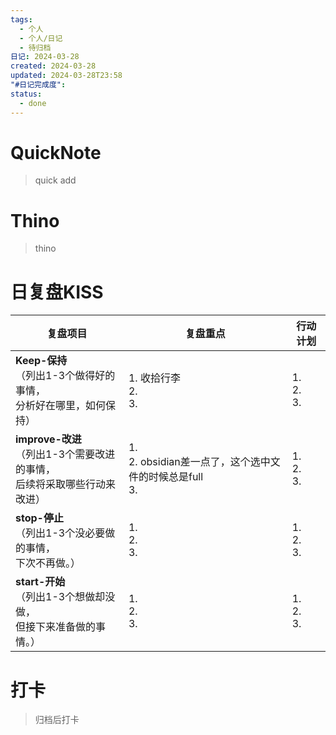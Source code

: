 ```yaml
---
tags:
  - 个人
  - 个人/日记
  - 待归档
日记: 2024-03-28
created: 2024-03-28
updated: 2024-03-28T23:58
"#日记完成度": 
status:
  - done
---
```

# QuickNote
> quick add



# Thino
> thino

# 日复盘KISS
| **复盘项目**                                             | **复盘重点**                                      | **行动计划**          |
| ---------------------------------------------------- | --------------------------------------------- | ----------------- |
| **Keep-保持**<br>（列出1-3个做得好的事情，<br>   分析好在哪里，如何保持）     | 1.  收拾行李<br>2. <br>3.                         | 1.  <br>2. <br>3. |
| **improve-改进**<br>（列出1-3个需要改进的事情，<br>  后续将采取哪些行动来改进） | 1.  <br>2. obsidian差一点了，这个选中文件的时候总是full<br>3. | 1.  <br>2. <br>3. |
| **stop-停止**<br>（列出1-3个没必要做的事情，<br>下次不再做。）            | 1.  <br>2. <br>3.                             | 1.  <br>2. <br>3. |
| **start-开始**<br>（列出1-3个想做却没做，<br>但接下来准备做的事情。）        | 1.  <br>2. <br>3.                             | 1.  <br>2. <br>3. |



# 打卡
> 归档后打卡


